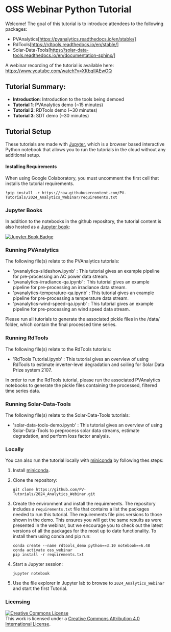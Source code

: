 # OSS Webinar Python Tutorial
Welcome! The goal of this tutorial is to introduce attendees to the following packages:
* PVAnalytics[https://pvanalytics.readthedocs.io/en/stable/]
* RdTools[https://rdtools.readthedocs.io/en/stable/]
* Solar-Data-Tools[https://solar-data-tools.readthedocs.io/en/documentation-sphinx/]  

A webinar recording of the tutorial is available here: https://www.youtube.com/watch?v=XKbqIlAEwOQ 

## Tutorial Summary:
* **Introduction**: Introduction to the tools being demoed
* **Tutorial 1**: PVAnalytics demo (~15 minutes)
* **Tutorial 2**: RDTools demo (~30 minutes)
* **Tutorial 3**: SDT demo (~30 minutes)

## Tutorial Setup
These tutorials are made with [Jupyter](https://jupyter.org), which is a
browser based interactive Python notebook that allows you to run the tutorials
in the cloud without any additional setup.

#### Installing Requirements
When using Google Colaboratory, you must uncomment the first cell that installs
the tutorial requirements.

    !pip install -r https://raw.githubusercontent.com/PV-Tutorials/2024_Analytics_Webinar/requirements.txt

### Jupyter Books

In addition to the notebooks in the github repository, the tutorial content is also
hosted as a [Jupyter book](https://jupyterbook.org/intro.html):

[![Jupyter Book Badge](https://jupyterbook.org/badge.svg)](<https://pv-tutorials.github.io/2024_Analytics_Webinar/>)

### Running PVAnalytics

The following file(s) relate to the PVAnalytics tutorials:

- 'pvanalytics-slideshow.ipynb' : This tutorial gives an example pipeline for pre-processing an AC power data stream.
- 'pvanalytics-irradiance-qa.ipynb' : This tutorial gives an example pipeline for pre-processing an irradiance data stream. 
- 'pvanalytics-temperature-qa.ipynb' : This tutorial gives an example pipeline for pre-processing a temperature data stream. 
- 'pvanalytics-wind-speed-qa.ipynb' : This tutorial gives an example pipeline for pre-processing an wind speed data stream. 

Please run all tutorials to generate the associated pickle files in the /data/ folder, which contain the final processed time series.

### Running RdTools

The following file(s) relate to the RdTools tutorials:

- 'RdTools Tutorial.ipynb' : This tutorial gives an overview of using RdTools to estimate inverter-level degradation and soiling for Solar Data Prize system 2107.

In order to run the RdTools tutorial, please run the associated PVAnalytics notebooks to generate the pickle files containing the processed, filtered time series data.

### Running Solar-Data-Tools

The following file(s) relate to the Solar-Data-Tools tutorials:

- 'solar-data-tools-demo.ipynb' : This tutorial gives an overview of using Solar-Data-Tools to preprocess solar data streams, estimate degradation, and perform loss factor analysis.

### Locally

You can also run the tutorial locally with
[miniconda](https://docs.conda.io/en/latest/miniconda.html) by following thes
steps:

1. Install [miniconda](https://docs.conda.io/en/latest/miniconda.html).

1. Clone the repository:

   ```
   git clone https://github.com/PV-Tutorials/2024_Analytics_Webinar.git
   ```

1. Create the environment and install the requirements. The repository includes
   a `requirements.txt` file that contains a list the packages needed to run
   this tutorial. The requirements file pins versions to those shown in the demo.
   This ensures you will get the same results as were presented in the webinar, but
   we encourage you to check out the latest versions of all the packages for the most
   up to date functionality. To install them using conda and pip run:

   ```
   conda create --name rdtools_demo python==3.10 notebook==6.48
   conda activate oss_webinar
   pip install -r requirements.txt
   ```

1. Start a Jupyter session:

   ```
   jupyter notebook
   ```

1. Use the file explorer in Jupyter lab to browse to `2024_Analytics_Webinar`
   and start the first Tutorial.


### Licensing

<a rel="license" href="http://creativecommons.org/licenses/by/4.0/"><img alt="Creative Commons License" style="border-width:0" src="https://i.creativecommons.org/l/by/4.0/88x31.png" /></a><br />This work is licensed under a <a rel="license" href="http://creativecommons.org/licenses/by/4.0/">Creative Commons Attribution 4.0 International License</a>.
